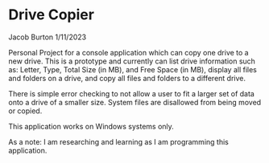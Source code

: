 # Drive Copier
Jacob Burton 1/11/2023

Personal Project for a console application which can copy one drive to a new drive.
This is a prototype and currently can list drive information such as: Letter, Type, Total Size (in MB), and Free Space (in MB), display all files and folders on a drive, and copy all files and folders to a different drive.

There is simple error checking to not allow a user to fit a larger set of data onto a drive of a smaller size. System files are disallowed from being moved or copied.

This application works on Windows systems only.

As a note: I am researching and learning as I am programming this application.
